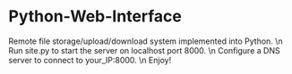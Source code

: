 # Python-Web-Interface

Remote file storage/upload/download system implemented into Python. \n
Run site.py to start the server on localhost port 8000. \n
Configure a DNS server to connect to your_IP:8000. \n
Enjoy!

